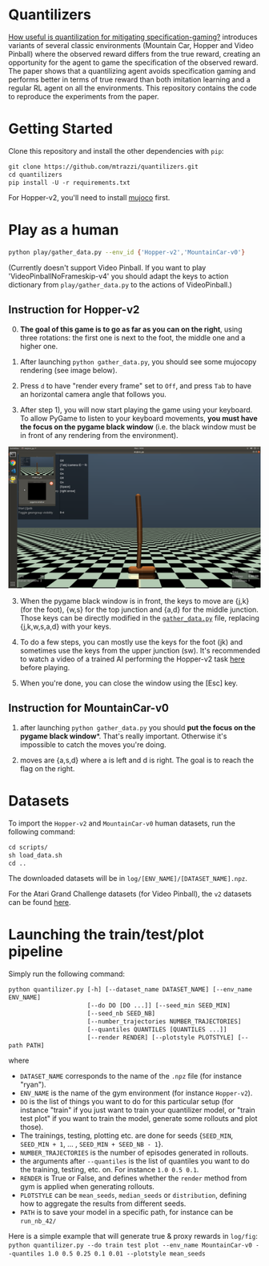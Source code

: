# Quantilizers

[How useful is quantilization for mitigating specification-gaming?](https://drive.google.com/uc?export=download&id=13qAfOm8McRvXS33MCNH0ia4ApMIClZP9) introduces variants of several classic environments (Mountain Car, Hopper and Video Pinball) where the observed reward differs from the true reward, creating an opportunity for the agent to game the specification of the observed reward. The paper shows that a quantilizing agent avoids specification gaming and performs better in terms of true reward than both imitation learning and a regular RL agent on all the environments. This repository contains the code to reproduce the experiments from the paper.

# Getting Started

Clone this repository and install the other dependencies with `pip`:

```
git clone https://github.com/mtrazzi/quantilizers.git
cd quantilizers
pip install -U -r requirements.txt
```

For Hopper-v2, you'll need to install [mujoco](https://github.com/openai/mujoco-py) first.

# Play as a human

```bash
python play/gather_data.py --env_id {'Hopper-v2','MountainCar-v0'}
```

(Currently doesn't support Video Pinball. If you want to play 'VideoPinballNoFrameskip-v4' you should adapt the keys to action dictionary from ```play/gather_data.py``` to the actions of VideoPinball.)

## Instruction for Hopper-v2

0) **The goal of this game is to go as far as you can on the right**, using three rotations: the first one is next to the foot, the middle one and a higher one.

1) After launching ```python gather_data.py```, you should see some mujocopy rendering (see image below).

2) Press `d` to have "render every frame" set to `Off`, and press `Tab` to have an horizontal camera angle that follows you.

2) After step 1), you will now start playing the game using your keyboard. To allow PyGame to listen to your keyboard movements, **you must have the focus on the pygame black window** (i.e. the black window must be in front of any rendering from the environment).

![black window pygame](doc/img/black_window_pygame.png)

3) When the pygame black window is in front, the keys to move are {j,k} (for the foot), {w,s} for the top junction and {a,d} for the middle junction. Those keys can be directly modified in the [`gather_data.py`](https://github.com/mtrazzi/quantilizers/blob/master/gather_data.py) file, replacing {j,k,w,s,a,d} with your keys.

4) To do a few steps, you can mostly use the keys for the foot (jk) and sometimes use the keys from the upper junction (sw). It's recommended to watch a video of a trained AI performing the Hopper-v2 task [here](https://www.youtube.com/watch?v=2lf-3tgWiUc&t=0m45s) before playing.

5) When you're done, you can close the window using the [Esc] key.

## Instruction for MountainCar-v0

1) after launching ```python gather_data.py``` you should **put the focus on the pygame black window***. That's really important. Otherwise it's impossible to catch the moves you're doing.

2) moves are {a,s,d} where a is left and d is right. The goal is to reach the flag on the right.

# Datasets

To import the `Hopper-v2` and `MountainCar-v0` human datasets, run the following command:
```
cd scripts/
sh load_data.sh
cd ..
```

The downloaded datasets will be in `log/[ENV_NAME]/[DATASET_NAME].npz`.

For the Atari Grand Challenge datasets (for Video Pinball), the `v2` datasets can be found [here](https://drive.google.com/drive/folders/1lkH15mXh8r3CEE2Onxd6ZMCASj3tfFPX?usp=sharing).

# Launching the train/test/plot pipeline

Simply run the following command:
```
python quantilizer.py [-h] [--dataset_name DATASET_NAME] [--env_name ENV_NAME]
                      [--do DO [DO ...]] [--seed_min SEED_MIN]
                      [--seed_nb SEED_NB]
                      [--number_trajectories NUMBER_TRAJECTORIES]
                      [--quantiles QUANTILES [QUANTILES ...]]
                      [--render RENDER] [--plotstyle PLOTSTYLE] [--path PATH]
```

where 
- `DATASET_NAME` corresponds to the name of the `.npz` file (for instance "ryan").
- `ENV_NAME` is the name of the gym environment (for instance `Hopper-v2`).
- `DO` is the list of things you want to do for this particular setup (for instance "train" if you just want to train your quantilizer model, or "train test plot" if you want to train the model, generate some rollouts and plot those).
- The trainings, testing, plotting etc. are done for seeds {`SEED_MIN`, `SEED_MIN + 1`, ... , `SEED_MIN + SEED_NB - 1`}.
- `NUMBER_TRAJECTORIES` is the number of episodes generated in rollouts.
- the arguments after `--quantiles` is the list of quantiles you want to do the training, testing, etc. on. For instance `1.0 0.5 0.1`.
- `RENDER` is True or False, and defines whether the `render` method from gym is applied when generating rollouts.
- `PLOTSTYLE` can be `mean_seeds`, `median_seeds` or `distribution`, defining how to aggregate the results from different seeds.
- `PATH` is to save your model in a specific path, for instance can be `run_nb_42/`

Here is a simple example that will generate true & proxy rewards in `log/fig`:
`python quantilizer.py --do train test plot --env_name MountainCar-v0 --quantiles 1.0 0.5 0.25 0.1 0.01 --plotstyle mean_seeds`
